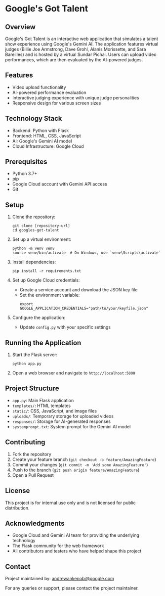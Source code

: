 # Google's Got Talent

## Overview

Google's Got Talent is an interactive web application that simulates a talent show experience using Google's Gemini AI. The application features virtual judges (Billie Joe Armstrong, Dave Grohl, Alanis Morissette, and Sara Bareilles) and is hosted by a virtual Sundar Pichai. Users can upload video performances, which are then evaluated by the AI-powered judges.

## Features

- Video upload functionality
- AI-powered performance evaluation
- Interactive judging experience with unique judge personalities
- Responsive design for various screen sizes

## Technology Stack

- Backend: Python with Flask
- Frontend: HTML, CSS, JavaScript
- AI: Google's Gemini AI model
- Cloud Infrastructure: Google Cloud

## Prerequisites

- Python 3.7+
- pip
- Google Cloud account with Gemini API access
- Git

## Setup

1. Clone the repository:
   ```
   git clone [repository-url]
   cd googles-got-talent
   ```

2. Set up a virtual environment:
   ```
   python -m venv venv
   source venv/bin/activate  # On Windows, use `venv\Scripts\activate`
   ```

3. Install dependencies:
   ```
   pip install -r requirements.txt
   ```

4. Set up Google Cloud credentials:
   - Create a service account and download the JSON key file
   - Set the environment variable:
     ```
     export GOOGLE_APPLICATION_CREDENTIALS="path/to/your/keyfile.json"
     ```

5. Configure the application:
   - Update `config.py` with your specific settings

## Running the Application

1. Start the Flask server:
   ```
   python app.py
   ```

2. Open a web browser and navigate to `http://localhost:5000`

## Project Structure

- `app.py`: Main Flask application
- `templates/`: HTML templates
- `static/`: CSS, JavaScript, and image files
- `uploads/`: Temporary storage for uploaded videos
- `responses/`: Storage for AI-generated responses
- `systemprompt.txt`: System prompt for the Gemini AI model

## Contributing

1. Fork the repository
2. Create your feature branch (`git checkout -b feature/AmazingFeature`)
3. Commit your changes (`git commit -m 'Add some AmazingFeature'`)
4. Push to the branch (`git push origin feature/AmazingFeature`)
5. Open a Pull Request

## License

This project is for internal use only and is not licensed for public distribution.

## Acknowledgments

- Google Cloud and Gemini AI team for providing the underlying technology
- The Flask community for the web framework
- All contributors and testers who have helped shape this project

## Contact

Project maintained by: andrewankenobi@google.com

For any queries or support, please contact the project maintainer.
